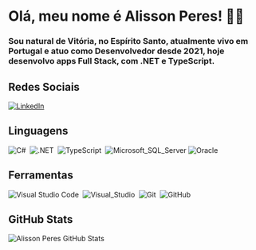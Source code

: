 # Olá, meu nome é Alisson Peres! 👋🏻

### Sou natural de Vitória, no Espírito Santo, atualmente vivo em Portugal e atuo como Desenvolvedor desde 2021, hoje desenvolvo apps Full Stack, com .NET e TypeScript.

## Redes Sociais

[![LinkedIn](https://img.shields.io/badge/LinkedIn-0077B5?style=for-the-badge&logo=linkedin&logoColor=fff)](www.linkedin.com/in/peresalisson)

## Linguagens

![C#](https://img.shields.io/badge/C%23-239120?style=for-the-badge&logo=c-sharp&logoColor=white)&nbsp;
![.NET](https://img.shields.io/badge/.NET-5C2D91?style=for-the-badge&logo=.net&logoColor=white)&nbsp;
![TypeScript](https://img.shields.io/badge/TypeScript-007ACC?style=for-the-badge&logo=typescript&logoColor=white)&nbsp;
![Microsoft_SQL_Server](https://img.shields.io/badge/Microsoft_SQL_Server-CC2927?style=for-the-badge&logo=microsoft-sql-server&logoColor=whit)
![Oracle](https://img.shields.io/badge/Oracle-F80000?style=for-the-badge&logo=oracle&logoColor=black)&nbsp;

## Ferramentas

![Visual Studio Code](https://img.shields.io/badge/Visual_Studio_Code-0078D4?style=for-the-badge&logo=visual%20studio%20code&logoColor=white)&nbsp;
![Visual_Studio](https://img.shields.io/badge/Visual_Studio-5C2D91?style=for-the-badge&logo=visual%20studio&logoColor=white")&nbsp;
![Git](https://img.shields.io/badge/-Git-0D1117?style=for-the-badge&logo=git&labelColor=0D1117)&nbsp;
![GitHub](https://img.shields.io/badge/-GitHub-0D1117?style=for-the-badge&logo=github&labelColor=0D1117)&nbsp;

## GitHub Stats

![Alisson Peres GitHub Stats](https://camo.githubusercontent.com/2c3e469b11b6e543534c138865692a375535b7e8521568a17504d54fb926d81d/68747470733a2f2f6769746875622d726561646d652d73746174732e76657263656c2e6170702f6170693f757365726e616d653d7065726573616c6973736f6e2673686f775f69636f6e733d74727565)
